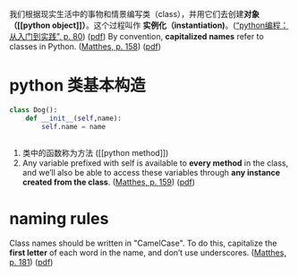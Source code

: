 我们根据现实生活中的事物和情景编写类（class），并用它们去创建**对象（[[python object]]）**。这个过程叫作 **实例化（instantiation)**。([“python编程：从入门到实践”, p. 80](zotero://select/library/items/G9UNSS38)) ([pdf](zotero://open-pdf/library/items/WD5FAGAK?page=80&annotation=XGB3YMV3)) By convention, **capitalized names** refer to classes in Python. ([Matthes, p. 158](zotero://select/library/items/SSLQAI3E)) ([pdf](zotero://open-pdf/library/items/D9X5UPWD?page=196&annotation=MV275UCZ))
# python 类基本构造
```python
class Dog():
	def __init__(self,name):
		self.name = name
		
```
1. 类中的函数称为方法 ([[python method]])
2. Any variable prefixed with self is available to **every method** in the class, and we’ll also be able to access these variables through **any instance created from the class**. ([Matthes, p. 159](zotero://select/library/items/SSLQAI3E)) ([pdf](zotero://open-pdf/library/items/D9X5UPWD?page=197&annotation=JIXVW7SU)) <!--SR:!2023-03-15,3,250!2023-03-17,4,270-->
# naming rules 
Class names should be written in "CamelCase". To do this, capitalize the **first letter** of each word in the name, and don’t use underscores. ([Matthes, p. 181](zotero://select/library/items/SSLQAI3E)) ([pdf](zotero://open-pdf/library/items/D9X5UPWD?page=219&annotation=GSVNZUC9))
